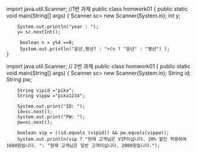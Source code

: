 import java.util.Scanner;
//1번 과제
public class homwork01 {
	public static void main(String[] args) {
		Scanner sc= new Scanner(System.in);
		int y;
		
		System.out.println("year : ");
		y= sc.nextInt();
		
		 boolean n = y%4 ==0;
		 System.out.println("윤년,평년? : "+(n ? "윤년" : "평년") );
	}
  
  import java.util.Scanner;
// 2번 과제
public class homwork01 {
	public static void main(String[] args) {
		Scanner sc= new Scanner(System.in);
		String id;
		String pw;
		
		String vipid ="pika";
		String vippw ="pika1234";
		
		System.out.print("ID: ");
		id=sc.next();
		System.out.print("PW: ");	
		pw=sc.next();
		
		boolean vip = ((id.equals (vipid)) && pw.equals(vippw));
		System.out.println(vip ? "현재 고객님은 VIP이십니다. 20% 할인 적용하여 1600원입니다. ": "현재 고객님은 일반 고객이십니다. 2000원입니다.");
    
    
